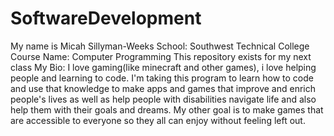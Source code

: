 # SoftwareDevelopment
My name is Micah Sillyman-Weeks
School: Southwest Technical College
Course Name: Computer Programming
This repository exists for my next class
My Bio: I love gaming(like minecraft and other games), i love helping people and learning to code.
I'm taking this program to learn how to code and use that knowledge to make apps and games that improve and enrich people's lives as well as help people with disabilities navigate life and also help them with their goals and dreams. My other goal is to make games that are accessible to everyone so they all can enjoy without feeling left out.
